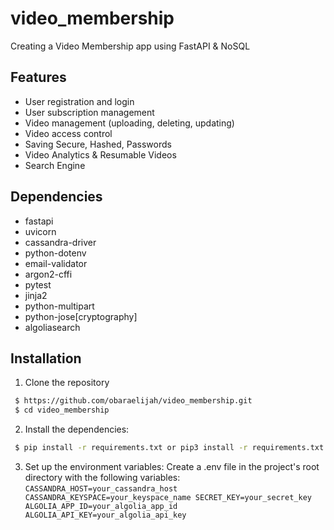 # video_membership
Creating a Video Membership app using FastAPI &amp; NoSQL 
## Features
- User registration and login
- User subscription management
- Video management (uploading, deleting, updating)
- Video access control
- Saving Secure, Hashed, Passwords
- Video Analytics & Resumable Videos
- Search Engine
## Dependencies
- fastapi
- uvicorn 
- cassandra-driver
- python-dotenv
- email-validator
- argon2-cffi
- pytest
- jinja2
- python-multipart
- python-jose[cryptography]
- algoliasearch


## Installation

1. Clone the repository

```bash
 $ https://github.com/obaraelijah/video_membership.git
 $ cd video_membership
```
2. Install the dependencies:

```bash
 $ pip install -r requirements.txt or pip3 install -r requirements.txt
```
3. Set up the environment variables:
Create a .env file in the project's root directory with the following variables:
`
CASSANDRA_HOST=your_cassandra_host
CASSANDRA_KEYSPACE=your_keyspace_name
SECRET_KEY=your_secret_key
ALGOLIA_APP_ID=your_algolia_app_id
ALGOLIA_API_KEY=your_algolia_api_key
`